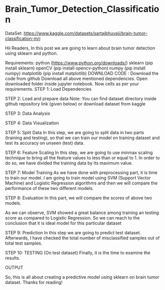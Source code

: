 # Brain_Tumor_Detection_Classification

DataSet: https://www.kaggle.com/datasets/sartajbhuvaji/brain-tumor-classification-mri

Hii Readers, In this post we are going to learn about brain tumor detection using sklearn and python.

Requirements:
python (https://www.python.org/downloads/)
sklearn (pip install sklearn)
openCV (pip install opencv-python)
numpy (pip install numpy)
matplotlib (pip install matplotlib)
DOWNLOAD CODE :
Download the code from github
Download all above mentioned dependencies.
Open downloaded folder inside jupyter notebook.
Now cells as per your requirements.
STEP 1: Load Dependencies

STEP 2: Load and prepare data
Note: You can find dataset directory inside github repository link (given below) or download dataset from kaggle



STEP 3: Data Analysis


STEP 4: Data Visualization


STEP 5: Split Data
In this step, we are going to split data in two parts (training and testing), so that we can train our model on training dataset and test its accuracy on unseen (test) data.



STEP 6: Feature Scaling
In this step, we are going to use minmax scaling technique to bring all the feature values to less than or equal to 1. In order to do so, we have divided the training data by its maximum value.


STEP 7: Model Training
As we have done with preprocessing part, it is time to train our model. I am going to train model using SVM (Support Vector Machine) and Logistic Regression algorithms and then we will compare the performance of these two different models.



STEP 8: Evaluation
In this part, we will compare the scores of above two models.



As we can observe, SVM showed a great balance among training an testing score as compared to Logistic Regression. So we can reach to the conclusion that it is ideal model for this particular dataset

STEP 9: Prediction
In this step we are going to predict test dataset. Afterwards, I have checked the total number of misclassified samples out of total test samples.



STEP 10: TESTING (On test dataset)
Finally, it is the time to examine the results.



OUTPUT


So, this is all about creating a predictive model using sklearn on brain tumor dataset. Thanks for reading!
